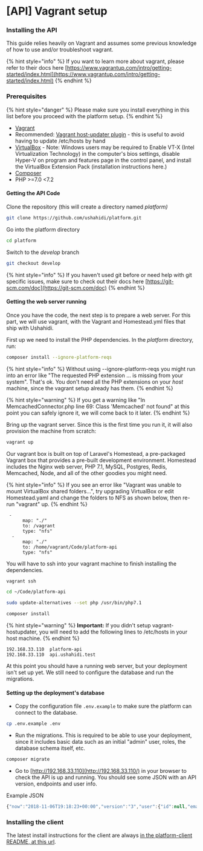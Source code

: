 # \[API\] Vagrant setup

### Installing the API

This guide relies heavily on Vagrant and assumes some previous knowledge of how to use and/or troubleshoot vagrant.

{% hint style="info" %}
If you want to learn more about vagrant, please refer to their docs here [https://www.vagrantup.com/intro/getting-started/index.html](https://www.vagrantup.com/intro/getting-started/index.html)
{% endhint %}

### Prerequisites

{% hint style="danger" %}
Please make sure you install everything in this list before you proceed with the platform setup.
{% endhint %}

* [Vagrant](https://www.vagrantup.com/downloads.html)
* Recommended: [Vagrant host-updater plugin](https://github.com/cogitatio/vagrant-hostsupdater) - this is useful to avoid having to update /etc/hosts by hand
* [VirtualBox](https://www.virtualbox.org/wiki/Downloads) - Note: Windows users may be required to Enable VT-X \(Intel Virtualization Technology\) in the computer's bios settings, disable Hyper-V on program and features page in the control panel, and install the VirtualBox Extension Pack \(installation instructions here.\)
* [Composer](https://getcomposer.org/doc/00-intro.md#system-requirements)
* PHP &gt;=7.0 &lt;7.2

#### Getting the API Code

Clone the repository \(this will create a directory named _platform\)_

```bash
git clone https://github.com/ushahidi/platform.git
```

Go into the platform directory

```bash
cd platform
```

Switch to the _develop_ branch

```bash
git checkout develop
```

{% hint style="info" %}
If you haven't used git before or need help with git specific issues, make sure to check out their docs here [https://git-scm.com/doc](https://git-scm.com/doc)
{% endhint %}

#### Getting the web server running

Once you have the code, the next step is to prepare a web server. For this part, we will use vagrant, with the Vagrant and Homestead.yml files that ship with Ushahidi.

First up we need to install the PHP dependencies. In the _platform_ directory, run:

```bash
composer install --ignore-platform-reqs
```

{% hint style="info" %}
Without using --ignore-platform-reqs you might run into an error like "The requested PHP extension ... is missing from your system". That's ok. You don't need all the PHP extensions on your _host_ machine, since the vagrant setup already has them.
{% endhint %}

{% hint style="warning" %}
If you get a warning like "In MemcachedConnector.php line 69: Class 'Memcached' not found" at this point you can safely ignore it, we will come back to it later.
{% endhint %}

Bring up the vagrant server. Since this is the first time you run it, it will also provision the machine from scratch:

```bash
vagrant up
```

Our vagrant box is built on top of Laravel's Homestead, a pre-packaged Vagrant box that provides a pre-built development environment. Homestead includes the Nginx web server, PHP 7.1, MySQL, Postgres, Redis, Memcached, Node, and all of the other goodies you might need.

{% hint style="info" %}
If you see an error like "Vagrant was unable to mount VirtualBox shared folders...", try upgrading VirtualBox or edit Homestead.yaml and change the folders to NFS as shown below, then re-run "vagrant" up.
{% endhint %}

```text
 -
      map: "./"
      to: /vagrant
      type: "nfs"
  -
      map: "./"
      to: /home/vagrant/Code/platform-api
      type: "nfs"
```

You will have to ssh into your vagrant machine to finish installing the dependencies.

```bash
vagrant ssh
```

```bash
cd ~/Code/platform-api
```

```bash
sudo update-alternatives --set php /usr/bin/php7.1
```

```bash
composer install
```

{% hint style="warning" %}
**Important:** If you didn't setup vagrant-hostupdater, you will need to add the following lines to /etc/hosts in your host machine.
{% endhint %}

```text
192.168.33.110  platform-api
192.168.33.110  api.ushahidi.test
```



At this point you should have a running web server, but your deployment isn't set up yet. We still need to configure the database and run the migrations.

#### **Setting up the deployment's database**

* Copy the configuration file `.env.example` to make sure the platform can connect to the database. 

```bash
cp .env.example .env
```

* Run the migrations. This is required to be able to use your deployment, since it includes basic data such as an initial "admin" user, roles, the database schema itself, etc.

```bash
composer migrate
```

* Go to [http://192.168.33.110](http://192.168.33.110/) in your browser to check the API is up and running. You should see some JSON with an API version, endpoints and user info.

Example JSON

```javascript
{"now":"2018-11-06T19:18:23+00:00","version":"3","user":{"id":null,"email":null,"realname":null}}
```

### Installing the client

The latest install instructions for the client are always [in the platform-client README, at this url](https://github.com/ushahidi/platform-client/blob/develop/README.md).

### 

